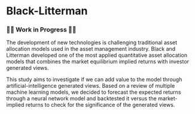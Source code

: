 # Black-Litterman

### 👨‍💻 Work in Progress 👨‍💻 

The development of new technologies is challenging traditional asset allocation models used in the asset management industry. Black and Litterman developed one of the most applied quantitative asset allocation models that combines the market equilibrium implied returns with investor generated views. 

This study aims to investigate if we can add value to the model through artificial-intelligence generated views. Based on a review of multiple machine learning models, we decided to forecast the expected returns through a neural network model and backtested it versus the market-implied returns to check for the significance of the generated views.

